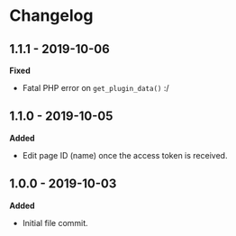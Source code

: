 # Changelog

## 1.1.1 - 2019-10-06
**Fixed**

* Fatal PHP error on `get_plugin_data()` :/

## 1.1.0 - 2019-10-05
**Added**

* Edit page ID (name) once the access token is received.

## 1.0.0 - 2019-10-03
**Added**

* Initial file commit.

